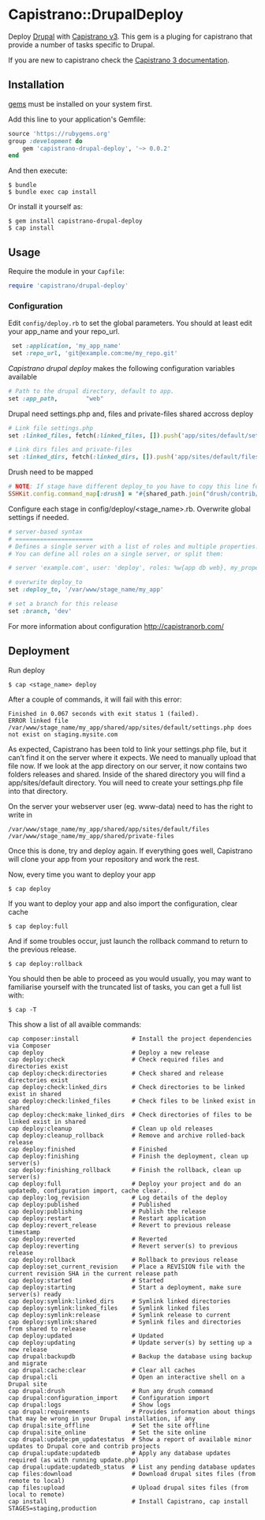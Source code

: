 # Capistrano::DrupalDeploy

Deploy [Drupal](https://www.drupal.org/) with [Capistrano v3](http://capistranorb.com/). This gem is a pluging for capistrano that provide a number of tasks specific to Drupal.

If you are new to capistrano check the [Capistrano 3 documentation](http://capistranorb.com/).

## Installation
[gems](http://rubygems.org) must be installed on your system first.

Add this line to your application's Gemfile:

```ruby
source 'https://rubygems.org'
group :development do
    gem 'capistrano-drupal-deploy', '~> 0.0.2'
end
```

And then execute:

    $ bundle
    $ bundle exec cap install

Or install it yourself as:

    $ gem install capistrano-drupal-deploy
    $ cap install

## Usage	

Require the module in your `Capfile`:

```ruby
require 'capistrano/drupal-deploy'
```

### Configuration

Edit `config/deploy.rb` to set the global parameters. You should at least edit your app_name and your repo_url.

```ruby
 set :application, 'my_app_name'
 set :repo_url, 'git@example.com:me/my_repo.git'
```

*Capistrano drupal deploy* makes the following configuration variables available

```ruby
# Path to the drupal directory, default to app.
set :app_path,        "web"
```

Drupal need settings.php and, files and private-files shared accross deploy

```ruby
# Link file settings.php
set :linked_files, fetch(:linked_files, []).push('app/sites/default/settings.php')

# Link dirs files and private-files
set :linked_dirs, fetch(:linked_dirs, []).push('app/sites/default/files', 'private-files')
```

Drush need to be mapped

```ruby
# NOTE: If stage have different deploy_to you have to copy this line for each <stage_name>.rb
SSHKit.config.command_map[:drush] = "#{shared_path.join("drush/contrib/drush/drush")}"
```
	
Configure each stage in config/deploy/<stage_name>.rb. Overwrite global settings if needed.

```ruby
# server-based syntax
# ======================
# Defines a single server with a list of roles and multiple properties.
# You can define all roles on a single server, or split them:

# server 'example.com', user: 'deploy', roles: %w{app db web}, my_property: :my_value

# overwrite deploy_to
set :deploy_to, '/var/www/stage_name/my_app'

# set a branch for this release
set :branch, 'dev'
```


	
For more information about configuration http://capistranorb.com/


## Deployment

Run deploy

	$ cap <stage_name> deploy

After a couple of commands, it will fail with this error:

	Finished in 0.067 seconds with exit status 1 (failed).
	ERROR linked file /var/www/stage_name/my_app/shared/app/sites/default/settings.php does not exist on staging.mysite.com
	
As expected, Capistrano has been told to link your settings.php file, but it can’t find it on the server where it expects. We need to manually upload that file now. If we look at the app directory on our server, it now contains two folders releases and shared. Inside of the shared directory you will find a app/sites/default directory. You will need to create your settings.php file into that directory.

On the server your webserver user (eg. www-data) need to has the right to write in

	/var/www/stage_name/my_app/shared/app/sites/default/files
	/var/www/stage_name/my_app/shared/private-files

Once this is done, try and deploy again. If everything goes well, Capistrano will clone your app from your repository and work the rest.

Now, every time you want to deploy your app

	$ cap deploy

If you want to deploy your app and also import the configuration, clear cache

	$ cap deploy:full
	
And if some troubles occur, just launch the rollback command to return to the previous release.

	$ cap deploy:rollback


You should then be able to proceed as you would usually, you may want to familiarise yourself with the truncated list of tasks, you can get a full list with:

    $ cap -T
    
This show a list of all avaible commands:

    
	cap composer:install               # Install the project dependencies via Composer
	cap deploy                         # Deploy a new release
	cap deploy:check                   # Check required files and directories exist
	cap deploy:check:directories       # Check shared and release directories exist
	cap deploy:check:linked_dirs       # Check directories to be linked exist in shared
	cap deploy:check:linked_files      # Check files to be linked exist in shared
	cap deploy:check:make_linked_dirs  # Check directories of files to be linked exist in shared
	cap deploy:cleanup                 # Clean up old releases
	cap deploy:cleanup_rollback        # Remove and archive rolled-back release
	cap deploy:finished                # Finished
	cap deploy:finishing               # Finish the deployment, clean up server(s)
	cap deploy:finishing_rollback      # Finish the rollback, clean up server(s)
	cap deploy:full                    # Deploy your project and do an updatedb, configuration import, cache clear..
	cap deploy:log_revision            # Log details of the deploy
	cap deploy:published               # Published
	cap deploy:publishing              # Publish the release
	cap deploy:restart                 # Restart application
	cap deploy:revert_release          # Revert to previous release timestamp
	cap deploy:reverted                # Reverted
	cap deploy:reverting               # Revert server(s) to previous release
	cap deploy:rollback                # Rollback to previous release
	cap deploy:set_current_revision    # Place a REVISION file with the current revision SHA in the current release path
	cap deploy:started                 # Started
	cap deploy:starting                # Start a deployment, make sure server(s) ready
	cap deploy:symlink:linked_dirs     # Symlink linked directories
	cap deploy:symlink:linked_files    # Symlink linked files
	cap deploy:symlink:release         # Symlink release to current
	cap deploy:symlink:shared          # Symlink files and directories from shared to release
	cap deploy:updated                 # Updated
	cap deploy:updating                # Update server(s) by setting up a new release
	cap drupal:backupdb                # Backup the database using backup and migrate
	cap drupal:cache:clear             # Clear all caches
	cap drupal:cli                     # Open an interactive shell on a Drupal site
	cap drupal:drush                   # Run any drush command
	cap drupal:configuration_import	   # Configuration import
	cap drupal:logs                    # Show logs
	cap drupal:requirements            # Provides information about things that may be wrong in your Drupal installation, if any
	cap drupal:site_offline            # Set the site offline
	cap drupal:site_online             # Set the site online
	cap drupal:update:pm_updatestatus  # Show a report of available minor updates to Drupal core and contrib projects
	cap drupal:update:updatedb         # Apply any database updates required (as with running update.php)
	cap drupal:update:updatedb_status  # List any pending database updates
	cap files:download                 # Download drupal sites files (from remote to local)
	cap files:upload                   # Upload drupal sites files (from local to remote)
	cap install                        # Install Capistrano, cap install STAGES=staging,production


